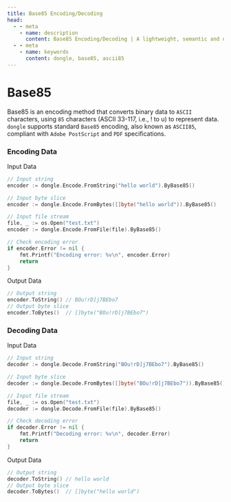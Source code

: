```yaml
---
title: Base85 Encoding/Decoding
head:
  - - meta
    - name: description
      content: Base85 Encoding/Decoding | A lightweight, semantic and developer-friendly golang encoding & crypto library
  - - meta
    - name: keywords
      content: dongle, base85, ascii85
---
```


# Base85

Base85 is an encoding method that converts binary data to `ASCII` characters, using `85` characters (ASCII 33-117, i.e., ! to u) to represent data. `dongle` supports standard `Base85` encoding, also known as `ASCII85`, compliant with `Adobe PostScript` and `PDF` specifications.

### Encoding Data

Input Data

```go
// Input string
encoder := dongle.Encode.FromString("hello world").ByBase85()

// Input byte slice
encoder := dongle.Encode.FromBytes([]byte("hello world")).ByBase85()

// Input file stream
file, _ := os.Open("test.txt")
encoder := dongle.Encode.FromFile(file).ByBase85()

// Check encoding error
if encoder.Error != nil {
	fmt.Printf("Encoding error: %v\n", encoder.Error)
	return
}
```

Output Data

```go
// Output string
encoder.ToString() // BOu!rD]j7BEbo7
// Output byte slice
encoder.ToBytes()  // []byte("BOu!rD]j7BEbo7")
```

### Decoding Data

Input Data

```go
// Input string
decoder := dongle.Decode.FromString("BOu!rD]j7BEbo7").ByBase85()

// Input byte slice
decoder := dongle.Decode.FromBytes([]byte("BOu!rD]j7BEbo7")).ByBase85()

// Input file stream
file, _ := os.Open("test.txt")
decoder := dongle.Decode.FromFile(file).ByBase85()

// Check decoding error
if decoder.Error != nil {
	fmt.Printf("Decoding error: %v\n", decoder.Error)
	return
}
```

Output Data

```go
// Output string
decoder.ToString() // hello world
// Output byte slice
decoder.ToBytes()  // []byte("hello world")
``` 